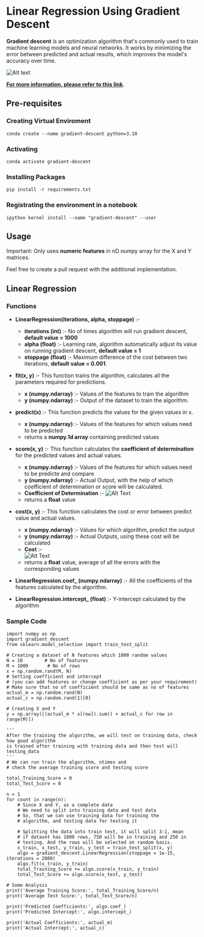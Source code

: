 # Linear Regression Using Gradient Descent
**Gradient descent** is an optimization algorithm that's commonly used to train machine learning models and neural networks. It works by minimizing the error between predicted and actual results, which improves the model's accuracy over time.

![Alt text](https://miro.medium.com/v2/resize:fit:720/format:webp/1*yUYZ1j2toATCYnKasSncmg.png)

[**For more information, please refer to this link**](https://medium.com/@kavita_gupta/gradient-descent-simplified-for-machine-learning-mastery-407201dae91c).

## Pre-requisites
### Creating Virtual Enviroment
```
conda create --name gradient-descent python=3.10
```
### Activating
```
conda activate gradient-descent
```
### Installing Packages
```
pip install -r requirements.txt
```
### Registrating the environment in a notebook
```
ipython kernel install --name "gradient-descent" --user
```

## Usage
Important: Only uses **numeric features** in nD numpy array for the X and Y matrices.

Feel free to create a pull request with the additional implementation.

## Linear Regression

### Functions
- **LinearRegression(iterations, alpha, stoppage)** :- 
    - **iterations (int)** :- No of times algorithm will run gradient descent, **default value = 1000**
    - **alpha (float)** :- Learning rate, algorithm automatically adjust its value on running gradient descent, **default value = 1**
    - **stoppage (float)** :- Maximum difference of the cost between two iterations, **default value = 0.001**.

- **fit(x, y)** :- This function trains the algorithm, calculates all the parameters required for predictions.
    - **x (numpy.ndarray)** :- Values of the features to train the algorithm
    - **y (numpy.ndarray)** :- Output of the dataset to train the algorithm.

- **predict(x)** :- This function predicts the values for the given values in x.
    - **x (numpy.ndarray)** :- Values of the features for which values need to be predicted
    - returns a **numpy.1d array** containing predicted values

- **score(x, y)** :- This function calculates the **coefficient of determination** for the predicted values and actual values.
    - **x (numpy.ndarray)** :- Values of the features for which values need to be predicte and compare
    - **y (numpy.ndarray)** :- Actual Output, with the help of which coefficient of determination or score will be calculated.
    - **Coefficient of Determination** :-
        ![Alt Text](https://encrypted-tbn0.gstatic.com/images?q=tbn:ANd9GcQO5f-66JNgxG7pitR1HcnBZW5Hdrx6o7jrEYM2uzysCupWp4SNGXhEUCCbSDVR1BkKwAo&usqp=CAU)
    - returns a **float** value

- **cost(x, y)** :- This function calculates the cost or error between predict value and actual values.
    - **x (numpy.ndarray)** :- Values for which algorithm, predict the output
    - **y (numpy.ndarray)** :- Actual Outputs, using these cost will be calculated
    - **Cost** :-    
        ![Alt Text](https://editor.analyticsvidhya.com/uploads/272996.PNG)
    - returns a **float** value, average of all the errors with the corresponding values
- **LinearRegression.coef_ (numpy.ndarray)** :- All the coefficients of the features calculated by the algorithm.
- **LinearRegression.intercept_ (float)** :- Y-intercept calculated by the algorithm

### Sample Code
```
import numpy as np
import gradient_descent
from sklearn.model_selection import train_test_split

# Creating a dataset of N features which 1000 random values
N = 10        # No of features
M = 1000       # No of rows
x = np.random.rand(M, N)
# Setting coefficient and intercept 
# (you can add features or change coefficient as per your requirement)
# Make sure that no of coefficient should be same as no of features
actual_m = np.random.rand(N)
actual_c = np.random.rand(1)[0]

# Creating X and Y
y = np.array([(actual_m * x[row]).sum() + actual_c for row in range(M)])

'''
After the training the algorithm, we will test on training data, check how good algorithm
is trained after training with training data and then test will testing_data
'''
# We can run train the algorithm, ntimes and
# check the average training score and testing score

total_Training_Score = 0
total_Test_Score = 0

n = 1
for count in range(n):
    # Since X and Y, as a complete data
    # We need to split into training data and test data
    # So, that we can use training data for training the
    # algorithm, and testing data for testing it

    # Splitting the data into train test, it will split 3:1, mean
    # if dataset has 1000 rows, 750 will be in training and 250 in
    # testing. And the rows will be selected on random basis.
    x_train, x_test, y_train, y_test = train_test_split(x, y)
    algo = gradient_descent.LinearRegression(stoppage = 1e-15, iterations = 2000)
    algo.fit(x_train, y_train)
    total_Training_Score += algo.score(x_train, y_train)
    total_Test_Score += algo.score(x_test, y_test)

# Some Analysis
print('Average Training Score:', total_Training_Score/n)
print('Average Test Score:', total_Test_Score/n)

print('Predicted Coefficients:', algo.coef_)
print('Predicted Intercept:', algo.intercept_)

print('Actual Coefficients:', actual_m)
print('Actual Intercept:', actual_c)
```